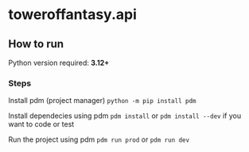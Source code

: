 # toweroffantasy.api

## How to run

Python version required: **3.12+**

### Steps

Install pdm (project manager)
`python -m pip install pdm`

Install dependecies using pdm
`pdm install` or `pdm install --dev` if you want to code or test

Run the project using pdm
`pdm run prod` or `pdm run dev`
